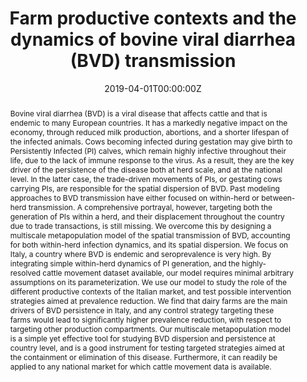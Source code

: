 ---
title: "Farm productive contexts and the dynamics of bovine viral diarrhea (BVD) transmission"


authors:
 - Bryan Iotti
 - admin
 - Lara Savini
 - Luca Candeloro
 - Armando Giovannini
 - Sergio Rosati
 - Vittoria Colizza
 - Mario Giacobini


author_notes:
 - ''
 - ''
 - ''
 - ''
 - ''
 - ''
 - ''
 - ''


date: '2019-04-01T00:00:00Z'
doi: '10.1016/j.prevetmed.2019.02.001'


publishDate: '2017-01-01T00:00:00Z'


publication_types: ['2']


publication: In *Preventive Veterinary Medicine*
publication_short: In *Preventive Veterinary Medicine*


abstract: "Bovine viral diarrhea (BVD) is a viral disease that affects cattle and that is endemic to many European countries. It has a markedly negative impact on the economy, through reduced milk production, abortions, and a shorter lifespan of the infected animals. Cows becoming infected during gestation may give birth to Persistently Infected (PI) calves, which remain highly infective throughout their life, due to the lack of immune response to the virus. As a result, they are the key driver of the persistence of the disease both at herd scale, and at the national level. In the latter case, the trade-driven movements of PIs, or gestating cows carrying PIs, are responsible for the spatial dispersion of BVD. Past modeling approaches to BVD transmission have either focused on within-herd or between-herd transmission. A comprehensive portrayal, however, targeting both the generation of PIs within a herd, and their displacement throughout the country due to trade transactions, is still missing. We overcome this by designing a multiscale metapopulation model of the spatial transmission of BVD, accounting for both within-herd infection dynamics, and its spatial dispersion. We focus on Italy, a country where BVD is endemic and seroprevalence is very high. By integrating simple within-herd dynamics of PI generation, and the highly-resolved cattle movement dataset available, our model requires minimal arbitrary assumptions on its parameterization. We use our model to study the role of the different productive contexts of the Italian market, and test possible intervention strategies aimed at prevalence reduction. We find that dairy farms are the main drivers of BVD persistence in Italy, and any control strategy targeting these farms would lead to significantly higher prevalence reduction, with respect to targeting other production compartments. Our multiscale metapopulation model is a simple yet effective tool for studying BVD dispersion and persistence at country level, and is a good instrument for testing targeted strategies aimed at the containment or elimination of this disease. Furthermore, it can readily be applied to any national market for which cattle movement data is available."


tags: [BVD,Cattle trade movements,Metapopulation model,Productive classes,Targeted intervention]


featured: false


links:
 - name: Journal website
   url: https://www.sciencedirect.com/science/article/pii/S0167587717308048


image:
 caption: ''
 focal_point: ''
 preview_only: false


---